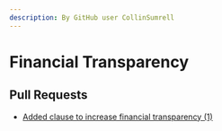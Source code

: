 ```yaml
---
description: By GitHub user CollinSumrell
---
```


# Financial Transparency

## Pull Requests

* [Added clause to increase financial transparency \(1\)](https://github.com/tsadiscord/bylaw-amendments/pull/1)

